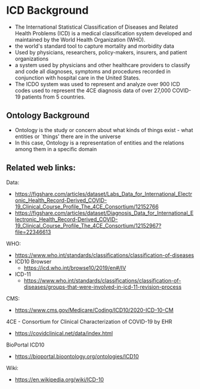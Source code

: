 # ICD Background

- The International Statistical Classification of Diseases and Related Health Problems (ICD) is a medical classification system developed and maintained by the World Health Organization (WHO). 
- the world's standard tool to capture mortality and morbidity data
- Used by physicians, researchers, policy-makers, insurers, and patient organizations
- a system used by physicians and other healthcare providers to classify and code all diagnoses, symptoms and procedures recorded in conjunction with hospital care in the United States.
- The ICDO system was used to represent and analyze over 900 ICD codes used to represent the 4CE diagnosis data of over 27,000 COVID-19 patients from 5 countries. 


## Ontology Background

- Ontology is the study or concern about what kinds of things exist - what entities or `things' there are in the universe
- In this case, Ontology is a representation of entities and the relations among them in a specific domain

## Related web links:  

Data:
- https://figshare.com/articles/dataset/Labs_Data_for_International_Electronic_Health_Record-Derived_COVID-19_Clinical_Course_Profile_The_4CE_Consortium/12152766
- https://figshare.com/articles/dataset/Diagnosis_Data_for_International_Electronic_Health_Record-Derived_COVID-19_Clinical_Course_Profile_The_4CE_Consortium/12152967?file=22346613


WHO: 
- https://www.who.int/standards/classifications/classification-of-diseases
- ICD10 Browser
   - https://icd.who.int/browse10/2019/en#/IV 
- ICD-11
   - https://www.who.int/standards/classifications/classification-of-diseases/groups-that-were-involved-in-icd-11-revision-process

CMS:
- https://www.cms.gov/Medicare/Coding/ICD10/2020-ICD-10-CM

4CE - Consortium for Clinical Characterization of COVID-19 by EHR  
- https://covidclinical.net/data/index.html 

BioPortal ICD10
- https://bioportal.bioontology.org/ontologies/ICD10 

Wiki: 
- https://en.wikipedia.org/wiki/ICD-10 
